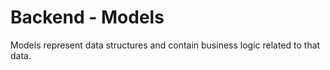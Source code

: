 # **Backend - Models**
Models represent data structures and contain business logic related to that data.